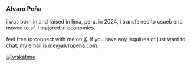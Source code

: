 ### Alvaro Peña

i was born in and raised in lima, peru. in 2024, i transferred to csueb and moved to sf. i majored in economics.

feel free to connect with me on [X](https://twitter.com/alvropenaa). if you have any inquiries or just want to chat, my email is [me@alvropena.com](mailto:me@alvropena.com).

[![wakatime](https://wakatime.com/badge/user/401cadbc-f50c-4d07-a590-a965437b8e94.svg)](https://wakatime.com/@401cadbc-f50c-4d07-a590-a965437b8e94)
